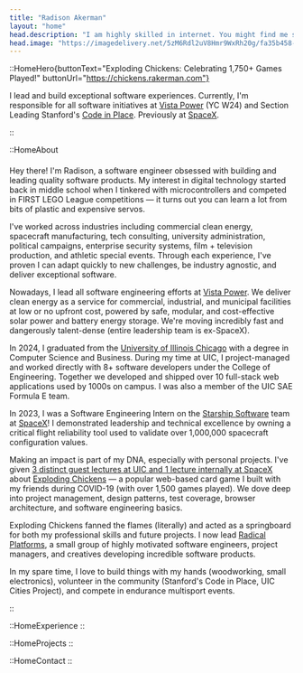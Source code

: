 ```yaml
---
title: "Radison Akerman"
layout: "home"
head.description: "I am highly skilled in internet. You might find me solving niche problems with programming, over yonder with my camera, or working on something radical."
head.image: "https://imagedelivery.net/5zM6Rdl2uV8Hmr9WxRh20g/fa35b458-67ec-4711-0256-9f68535cbd00/md"
---
```


::HomeHero{buttonText="Exploding Chickens: Celebrating 1,750+ Games Played!" buttonUrl="https://chickens.rakerman.com"}

I lead and build exceptional software experiences.
Currently, I'm responsible for all software initiatives at [Vista Power](https://vistapower.com) (YC W24) and Section Leading Stanford's [Code in Place](https://codeinplace.stanford.edu).
Previously at [SpaceX](https://spacex.com).

::

::HomeAbout

<!-- #### [Internet wizard with]{.text-accent} [4+ years of full-stack software experience.]{.text-primary} -->

<!-- #### [Lead Software Engineer @ Vista Power]{.text-primary}[, backed by Y Combinator.]{.text-accent} -->

<!-- #### [Founder & CEO @ Radical]{.text-primary}[, building Radial, an event operations SaaS.]{.text-accent} -->

<!-- #### [Previously]{.text-accent} [Starship Software Engineering @ SpaceX.]{.text-primary} -->

####

Hey there! I'm Radison, a software engineer obsessed with building and leading quality software products. My interest in digital technology started back in middle school when I tinkered with
microcontrollers and competed in FIRST LEGO League competitions — it turns out you can learn a lot from bits of plastic
and expensive servos.

I've worked across industries including commercial clean energy, spacecraft manufacturing, tech consulting, university administration, political campaigns, enterprise security systems, film + television production, and athletic special events. Through each experience, I've proven I can adapt quickly to new challenges, be industry agnostic, and deliver exceptional software.

Nowadays, I lead all software engineering efforts at [Vista Power](https://vistapower.com). We deliver clean energy as a service for commercial, industrial, and municipal facilities at low or no upfront cost, powered by safe, modular, and cost-effective solar power and battery energy storage. We're moving incredibly fast and dangerously talent-dense (entire leadership team is ex-SpaceX).

In 2024, I graduated from the [University of Illinois Chicago](https://uic.edu) with a degree in Computer Science and Business. During my time at UIC, I project-managed and worked directly with
8+ software developers under the College of Engineering. Together we developed and shipped over 10 full-stack web
applications used by 1000s on campus. I was also a member of the UIC SAE Formula E team.

In 2023, I was a Software Engineering Intern on the
[Starship Software](https://www.spacex.com/vehicles/starship/) team at [SpaceX](https://spacex.com)! I demonstrated
leadership and technical excellence by owning a critical flight reliability
tool used to validate over 1,000,000 spacecraft configuration values.

Making an impact is part of my DNA, especially with personal projects. I've given [3 distinct
guest lectures at UIC and 1 lecture internally at SpaceX](/publications) about
[Exploding Chickens](https://chickens.rakerman.com) — a popular web-based card game I built with my friends during COVID-19 (with over 1,500 games played). We dove deep into project management, design patterns, test coverage, browser architecture, and software engineering basics.

Exploding Chickens fanned the flames (literally) and acted as a springboard for both my professional skills and future
projects. I now lead [Radical Platforms](https://radicalplatforms.org), a small group of highly motivated
software engineers, project managers, and creatives developing incredible software products.

In my spare time, I love to build things with my hands (woodworking, small electronics), volunteer in
the community (Stanford's Code in Place, UIC Cities Project), and compete in endurance multisport events.

::

::HomeExperience
::

::HomeProjects
::

::HomeContact
::

